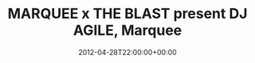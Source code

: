 ---
templateKey: event
guid: 08970a80-6eab-11ea-99c5-002590d1d1b0
date: 2012-04-28T22:00:00+00:00
eventTime: '10pm'
title: MARQUEE x THE BLAST present DJ AGILE, Marquee
artist: MARQUEE x THE BLAST present DJ AGILE
city: Taipei
venue: Marquee
group: LEO37
url: https://www.facebook.com/events/3900077743
---